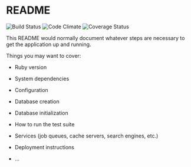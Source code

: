 # README

![Build Status](https://codeship.com/projects/e8923270-c931-0134-380e-6a795a0b4831/status?branch=master)
![Code Climate](https://codeclimate.com/github/wjfletcher/workit.png)
![Coverage Status](https://coveralls.io/repos/wjfletcher/workit/badge.png)

This README would normally document whatever steps are necessary to get the
application up and running.

Things you may want to cover:

* Ruby version

* System dependencies

* Configuration

* Database creation

* Database initialization

* How to run the test suite

* Services (job queues, cache servers, search engines, etc.)

* Deployment instructions

* ...
